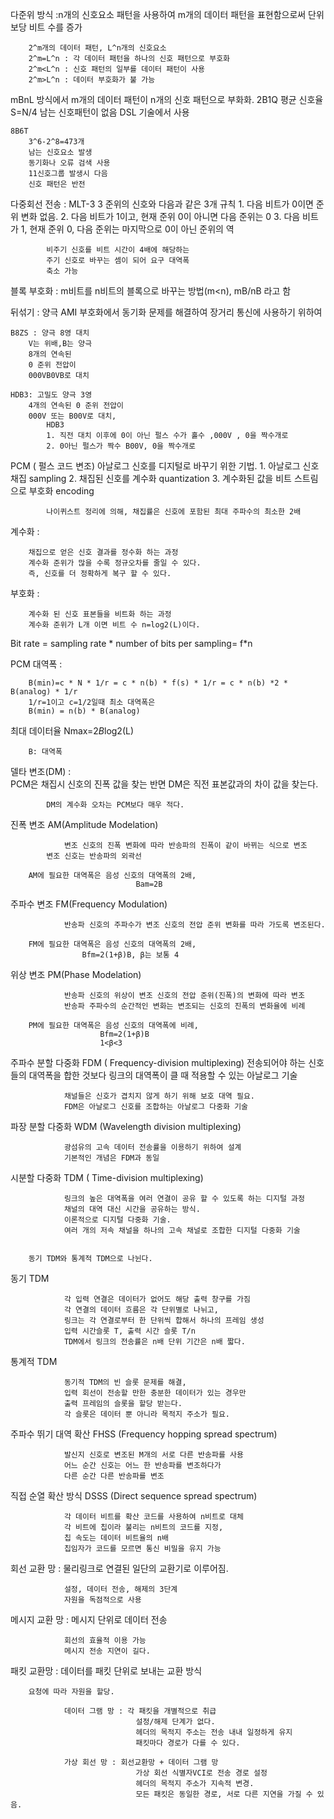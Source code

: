 

다준위 방식
	:n개의 신호요소 패턴을 사용하여 m개의 데이터 패턴을 표현함으로써
	단위 보당 비트 수를 증가

        2^m개의 데이터 패턴, L^n개의 신호요소
        2^m=L^n : 각 데이터 패턴을 하나의 신호 패턴으로 부호화
        2^m<L^n : 신호 패턴의 일부를 데이터 패턴이 사용
        2^m>L^n : 데이터 부호화가 불 가능

mBnL 방식에서 m개의 데이터 패턴이 n개의 신호 패턴으로 부화화. 
    2B1Q
        평균 신호율 S=N/4
        남는 신호패턴이 없음
        DSL 기술에서 사용

    8B6T
        3^6-2^8=473개
        남는 신호요소 발생
        동기화나 오류 검색 사용
        11신호그룹 발생시 다음
        신호 패턴은 반전

다중회선 전송 : MLT-3
	3 준위의 신호와 다음과 같은 3개 규칙
	1. 다음 비트가  0이면 준위 변화 없음.
	2. 다음 비트가  1이고, 현재 준위 0이 아니면 다음 준위는 0
	3. 다음 비트가  1, 현재 준위 0, 다음 준위는 마지막으로 0이 아닌 준위의 역

            비주기 신호를 비트 시간이 4배에 해당하는
            주기 신호로 바꾸는 셈이 되어 요구 대역폭 
            축소 가능


블록 부호화 : m비트를 n비트의 블록으로 바꾸는 방법(m<n), mB/nB 라고 함

뒤섞기 : 양극 AMI 부호화에서 동기화 문제를 해결하여 장거리 통신에 사용하기 위하여

    B8ZS : 양극 8영 대치
        V는 위배,B는 양극
        8개의 연속된
        0 준위 전압이
        000VB0VB로 대치

    HDB3: 고밀도 양극 3영
        4개의 연속된 0 준위 전압이
        000V 또는 B00V로 대치,
            HDB3 
            1. 직전 대치 이후에 0이 아닌 펄스 수가 홀수 ,000V , 0을 짝수개로
            2. 0아닌 펄스가 짝수 B00V, 0을 짝수개로

PCM ( 펄스 코드 변조)
        아날로그 신호를 디지털로 바꾸기 위한 기법.
            1. 아날로그 신호 채집 sampling
            2. 채집된 신호를 계수화  quantization
            3. 계수화된 값을 비트 스트림으로 부호화 encoding

            나이퀴스트 정리에 의해, 채집률은 신호에 포함된 최대 주파수의 최소한 2배

계수화 :
        
        채집으로 얻은 신호 결과를 정수화 하는 과정
        계수화 준위가 많을 수록 정규오차를 줄일 수 있다.
        즉, 신호를 더 정확하게 복구 할 수 있다.

        
부호화 :
        
        계수화 된 신호 표본들을 비트화 하는 과정
        계수화 준위가 L개 이면 비트 수 n=log2(L)이다.
	
Bit rate = sampling rate * number of bits per sampling= f*n


PCM 대역폭 :
       
        B(min)=c * N * 1/r = c * n(b) * f(s) * 1/r = c * n(b) *2 * B(analog) * 1/r
        1/r=1이고 c=1/2일때 최소 대역폭은
        B(min) = n(b) * B(analog)

최대 데이터율 Nmax=2*B*log2(L)
	    
        B: 대역폭


델타 변조(DM) :  
            PCM은 채집시 신호의 진폭 값을 찾는 반면
            DM은 직전 표본값과의 차이 값을 찾는다.

            DM의 계수화 오차는 PCM보다 매우 적다.


진폭 변조 AM(Amplitude Modelation)

                변조 신호의 진폭 변화에 따라 반송파의 진폭이 같이 바뀌는 식으로 변조
	        변조 신호는 반송파의 외곽선

        AM에 필요한 대역폭은 음성 신호의 대역폭의 2배, 
                                Bam=2B

주파수 변조 FM(Frequency Modulation)

                반송파 신호의 주파수가 변조 신호의 전압 준위 변화를 따라 가도록 변조된다.

        FM에 필요한 대역폭은 음성 신호의 대역폭의 2배, 
	                Bfm=2(1+β)B, β는 보통 4


위상 변조 PM(Phase Modelation)

                반송파 신호의 위상이 변조 신호의 전압 준위(진폭)의 변화에 따라 변조
                반송파 주파수의 순간적인 변화는 변조되는 신호의 진폭의 변화율에 비례

        PM에 필요한 대역폭은 음성 신호의 대역폭에 비례, 
                        Bfm=2(1+β)B
                        1<β<3


주파수 분할 다중화 FDM ( Frequency-division multiplexing) 
                전송되어야 하는 신호들의 대역폭을 합한 것보다 링크의 대역폭이 클 때
                적용할 수 있는 아날로그 기술

                채널들은 신호가 겹치지 않게 하기 위해 보호 대역 필요.
                FDM은 아날로그 신호를 조합하는 아날로그 다중화 기술

파장 분할 다중화 WDM (Wavelength division multiplexing)

                광섬유의 고속 데이터 전송률을 이용하기 위하여 설계
                기본적인 개념은 FDM과 동일	

시분할 다중화 TDM ( Time-division multiplexing)

                링크의 높은 대역폭을 여러 연결이 공유 할 수 있도록 하는 디지털 과정
                채널의 대역 대신 시간을 공유하는 방식.
                이론적으로 디지털 다중화 기술.
                여러 개의 저속 채널을 하나의 고속 채널로 조합한 디지털 다중화 기술


        동기 TDM와 통계적 TDM으로 나뉜다.


동기 TDM

                각 입력 연결은 데이터가 없어도 해당 출력 창구를 가짐
                각 연결의 데이터 흐름은 각 단위별로 나뉘고,
                링크는 각 연결로부터 한 단위씩 합해서 하나의 프레임 생성
                입력 시간슬롯 T, 출력 시간 슬롯 T/n
                TDM에서 링크의 전송률은 n배 단위 기간은 n배 짧다.

통계적 TDM

                동기적 TDM의 빈 슬롯 문제를 해결,
                입력 회선이 전송할 만한 충분한 데이터가 있는 경우만 
                출력 프레임의 슬롯을 할당 받는다.
                각 슬롯은 데이터 뿐 아니라 목적지 주소가 필요.

주파수 뛰기 대역 확산 FHSS (Frequency hopping spread spectrum)

                발신지 신호로 변조된 M개의 서로 다른 반송파를 사용
                어느 순간 신호는 어느 한 반송파를 변조하다가
                다른 순간 다른 반송파를 변조


직접 순열 확산 방식 DSSS (Direct sequence spread spectrum) 

                각 데이터 비트를 확산 코드를 사용하여 n비트로 대체
                각 비트에 칩이라 불리는 n비트의 코드를 지정,
                칩 속도는 데이터 비트율의 n배
                칩임자가 코드를 모르면 통신 비밀을 유지 가능

회선 교환 망 : 물리링크로 연결된 일단의 교환기로 이루어짐.

                설정, 데이터 전송, 해제의 3단계
                자원을 독점적으로 사용
                
메시지 교환 망 : 메시지 단위로 데이터 전송

                회선의 효율적 이용 가능
                메시지 전송 지연이 길다.

패킷 교환망 : 데이터를 패킷 단위로 보내는 교환 방식

		요청에 따라 자원을 할당.

                데이터 그램 망 : 각 패킷을 개별적으로 취급
                                설정/해제 단계가 없다.
                                헤더의 목적지 주소는 전송 내내 일정하게 유지
                                패킷마다 경로가 다를 수 있다.
                        
                가상 회선 망 : 회선교환망 + 데이터 그램 망
                                가상 회선 식별자VCI로 전송 경로 설정
                                헤더의 목적지 주소가 지속적 변경.
                                모든 패킷은 동일한 경로, 서로 다른 지연을 가질 수 있음.
